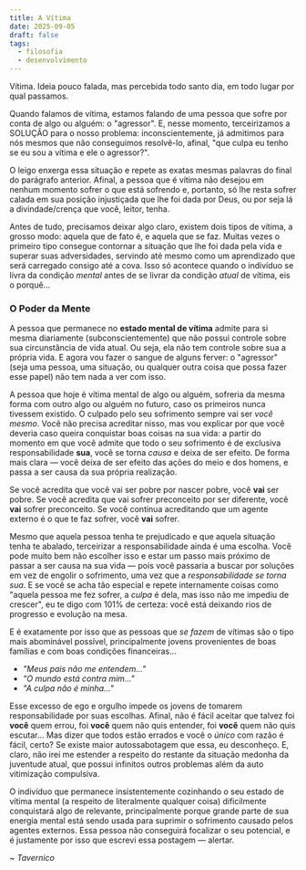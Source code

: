 ```yaml
---
title: A Vítima
date: 2025-09-05
draft: false
tags:
  - filosofia
  - desenvolvimento
---
```

Vítima. Ideia pouco falada, mas percebida todo santo dia, em todo lugar por qual passamos.

Quando falamos de vítima, estamos falando de uma pessoa que sofre por conta de algo ou alguém: o "agressor". E, nesse momento, terceirizamos a SOLUÇÃO para o nosso problema: inconscientemente, já admitimos para nós mesmos que não conseguimos resolvê-lo, afinal, "que culpa eu tenho se eu sou a vítima e ele o agressor?".

O leigo enxerga essa situação e repete as exatas mesmas palavras do final do parágrafo anterior. Afinal, a pessoa que é vítima não desejou em nenhum momento sofrer o que está sofrendo e, portanto, só lhe resta sofrer calada em sua posição injustiçada que lhe foi dada por Deus, ou por seja lá a divindade/crença que você, leitor, tenha.

Antes de tudo, precisamos deixar algo claro, existem dois tipos de vítima, a grosso modo: aquela que de fato é, e aquela que se faz. Muitas vezes o primeiro tipo consegue contornar a situação que lhe foi dada pela vida e superar suas adversidades, servindo até mesmo como um aprendizado que será carregado consigo até a cova. Isso só acontece quando o indivíduo se livra da condição *mental* antes de se livrar da condição *atual* de vítima, eis o porquê...
### O Poder da Mente
A pessoa que permanece no **estado mental de vítima** admite para si mesma diariamente (subconscientemente) que não possui controle sobre sua circunstância de vida atual. Ou seja, ela não tem controle sobre sua a própria vida. E agora vou fazer o sangue de alguns ferver: o "agressor" (seja uma pessoa, uma situação, ou qualquer outra coisa que possa fazer esse papel) não tem nada a ver com isso.

A pessoa que hoje é vítima mental de algo ou alguém, sofreria da mesma forma com outro algo ou alguém no futuro, caso os primeiros nunca tivessem existido. O culpado pelo seu sofrimento sempre vai ser *você mesmo*. Você não precisa acreditar nisso, mas vou explicar por que você deveria caso queira conquistar boas coisas na sua vida: a partir do momento em que você admite que todo o seu sofrimento é de exclusiva responsabilidade **sua**, você se torna *causa* e deixa de ser efeito. De forma mais clara — você deixa de ser efeito das ações do meio e dos homens, e passa a ser 
causa da sua própria realização. 

Se você acredita que você vai ser pobre por nascer pobre, você **vai** ser pobre. Se você acredita que vai sofrer preconceito por ser diferente, você **vai** sofrer preconceito. Se você continua acreditando que um agente externo é o que te faz sofrer, você **vai** sofrer. 

Mesmo que aquela pessoa tenha te prejudicado e que aquela situação tenha te abalado, terceirizar a responsabilidade ainda é uma escolha. Você pode muito bem não escolher isso e estar um passo mais próximo de passar a ser causa na sua vida — pois você passaria a buscar por soluções em vez de engolir o sofrimento, uma vez que a *responsabilidade se torna sua*. E se você se acha tão especial e repete internamente coisas como "aquela pessoa me fez sofrer, a *culpa* é dela, mas isso não me impediu de crescer", eu te digo com 101% de certeza: você está deixando rios de progresso e evolução na mesa.

E é exatamente por isso que as pessoas que *se fazem* de vítimas são o tipo mais abominável possível, principalmente jovens provenientes de boas famílias e com boas condições financeiras...

- *"Meus pais não me entendem..."*
- *"O mundo está contra mim..."*
- *"A culpa não é minha..."* 

Esse excesso de ego e orgulho impede os jovens de tomarem responsabilidade por suas escolhas. Afinal, não é fácil aceitar que talvez foi **você** quem errou, foi **você** quem não quis entender, foi **você** quem não quis escutar... Mas dizer que todos estão errados e você o *único* com razão é fácil, certo? Se existe maior autossabotagem que essa, eu desconheço. E, claro, não irei me estender a respeito do restante da situação medonha da juventude atual, que possui infinitos outros problemas além da auto vitimização compulsiva. 

O indivíduo que permanece insistentemente cozinhando o seu estado de vítima mental (a respeito de literalmente qualquer coisa) dificilmente conquistará algo de relevante, principalmente porque grande parte de sua energia mental está sendo usada para suprimir o sofrimento causado pelos agentes externos. Essa pessoa não conseguirá focalizar o seu potencial, e é justamente por isso que escrevi essa postagem — alertar.

*~ Tavernico*
